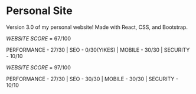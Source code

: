 # Personal Site

Version 3.0 of my personal website! Made with React, CSS, and Bootstrap. 



*WEBSITE SCORE* = 67/100

PERFORMANCE - 27/30 | SEO - 0/30(YIKES) | MOBILE - 30/30 | SECURITY - 10/10

*WEBSITE SCORE* = 97/100

PERFORMANCE - 27/30 | SEO - 30/30 | MOBILE - 30/30 | SECURITY - 10/10
